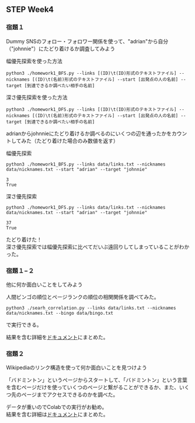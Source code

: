 ## STEP Week4

### 宿題１<br>
Dummy SNSのフォロー・フォロワー関係を使って、"adrian"から自分（"johnnie"）にたどり着けるか調査してみよう<br>

幅優先探索を使った方法<br>
```
python3 ./homework1_BFS.py --links [(ID)\t(ID)形式のテキストファイル] --nicknames [(ID)\t(名前)形式のテキストファイル] --start [出発点の人の名前] --target [到達できるか調べたい相手の名前]
```

深さ優先探索を使った方法<br>
```
python3 ./homework1_DFS.py --links [(ID)\t(ID)形式のテキストファイル] --nicknames [(ID)\t(名前)形式のテキストファイル] --start [出発点の人の名前] --target [到達できるか調べたい相手の名前]
```

adrianからjohnnieにたどり着けるか調べるのにいくつの辺を通ったかをカウントしてみた（たどり着けた場合のみ数値を返す）<br>

幅優先探索
```
python3 ./homework1_BFS.py --links data/links.txt --nicknames data/nicknames.txt --start "adrian" --target "johnnie" 
```
```
3
True
```

深さ優先探索
```
python3 ./homework1_DFS.py --links data/links.txt --nicknames data/nicknames.txt --start "adrian" --target "johnnie" 
```
```
37
True
```
たどり着けた！<br>
深さ優先探索では幅優先探索に比べてだいぶ遠回りしてしまっていることがわかった。<br>

### 宿題１−２<br>
他に何か面白いことをしてみよう<br>

人間ビンゴの順位とページランクの順位の相関関係を調べてみた。<br>
```
python3 ./searh_correlation.py --links data/links.txt --nicknames data/nicknames.txt --bingo data/bingo.txt
```
で実行できる。<br>

結果を含む詳細を[ドキュメント](https://docs.google.com/document/d/101H1gHDeq4fV6CBKD3u2ReETt6Kwp4kLj4-WcYQw9JQ/edit#)にまとめた。<br>


### 宿題２<br>
Wikipediaのリンク構造を使って何か面白いことを見つけよう<br>

「バドミントン」というページからスタートして、「バドミントン」という言葉を含むページだけを使っていくつのページと繋がることができるか、また、いくつ先のページまでアクセスできるのかを調べた。<br>

データが重いのでColabでの実行がお勧め。<br>
結果を含む詳細は[ドキュメント](https://docs.google.com/document/d/104tLN8cPxY65JyzRiGLRyN66hQHrlTlumFa15vEG2d8/edit#)にまとめた。
